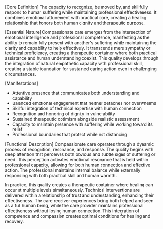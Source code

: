 [Core Definition]
The capacity to recognize, be moved by, and skillfully respond to human suffering while maintaining professional effectiveness. It combines emotional attunement with practical care, creating a healing relationship that honors both human dignity and therapeutic purpose.

[Essential Nature]
Compassionate care emerges from the intersection of emotional intelligence and professional competence, manifesting as the ability to remain fully present with another's suffering while maintaining the clarity and capability to help effectively. It transcends mere sympathy or technical proficiency, creating a therapeutic container where both practical assistance and human understanding coexist. This quality develops through the integration of natural empathetic capacity with professional skill, creating a stable foundation for sustained caring action even in challenging circumstances.

[Manifestations]
- Attentive presence that communicates both understanding and capability
- Balanced emotional engagement that neither detaches nor overwhelms
- Skillful integration of technical expertise with human connection
- Recognition and honoring of dignity in vulnerability
- Sustained therapeutic optimism alongside realistic assessment
- Capacity to maintain presence with suffering while working toward its relief
- Professional boundaries that protect while not distancing

[Functional Description]
Compassionate care operates through a dynamic process of recognition, resonance, and response. The quality begins with deep attention that perceives both obvious and subtle signs of suffering or need. This perception activates emotional resonance that is held within professional capacity, allowing for both human connection and effective action. The professional maintains internal balance while externally responding with both practical skill and human warmth.

In practice, this quality creates a therapeutic container where healing can occur at multiple levels simultaneously. Technical interventions are delivered within a relationship of trust and understanding, enhancing their effectiveness. The care receiver experiences being both helped and seen as a full human being, while the care provider maintains professional effectiveness without losing human connection. This integration of competence and compassion creates optimal conditions for healing and recovery.